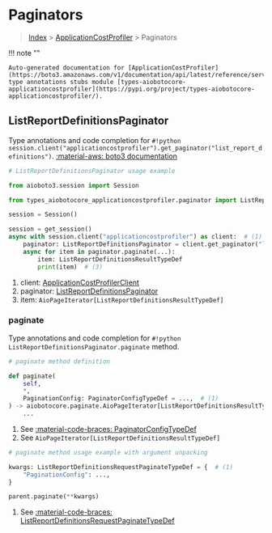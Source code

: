 # Paginators

> [Index](../README.md) > [ApplicationCostProfiler](./README.md) > Paginators

!!! note ""

    Auto-generated documentation for [ApplicationCostProfiler](https://boto3.amazonaws.com/v1/documentation/api/latest/reference/services/applicationcostprofiler.html#applicationcostprofiler)
    type annotations stubs module [types-aiobotocore-applicationcostprofiler](https://pypi.org/project/types-aiobotocore-applicationcostprofiler/).

## ListReportDefinitionsPaginator

Type annotations and code completion for `#!python session.client("applicationcostprofiler").get_paginator("list_report_definitions")`.
[:material-aws: boto3 documentation](https://boto3.amazonaws.com/v1/documentation/api/latest/reference/services/applicationcostprofiler/paginator/ListReportDefinitions.html#ApplicationCostProfiler.Paginator.ListReportDefinitions)

```python
# ListReportDefinitionsPaginator usage example

from aioboto3.session import Session

from types_aiobotocore_applicationcostprofiler.paginator import ListReportDefinitionsPaginator

session = Session()

session = get_session()
async with session.client("applicationcostprofiler") as client:  # (1)
    paginator: ListReportDefinitionsPaginator = client.get_paginator("list_report_definitions")  # (2)
    async for item in paginator.paginate(...):
        item: ListReportDefinitionsResultTypeDef
        print(item)  # (3)
```

1. client: [ApplicationCostProfilerClient](./client.md)
2. paginator: [ListReportDefinitionsPaginator](./paginators.md#listreportdefinitionspaginator)
3. item: `AioPageIterator[ListReportDefinitionsResultTypeDef]`


### paginate

Type annotations and code completion for `#!python ListReportDefinitionsPaginator.paginate` method.

```python
# paginate method definition

def paginate(
    self,
    *,
    PaginationConfig: PaginatorConfigTypeDef = ...,  # (1)
) -> aiobotocore.paginate.AioPageIterator[ListReportDefinitionsResultTypeDef]:  # (2)
    ...
```

1. See [:material-code-braces: PaginatorConfigTypeDef](./type_defs.md#paginatorconfigtypedef)
2. See `AioPageIterator[ListReportDefinitionsResultTypeDef]`


```python
# paginate method usage example with argument unpacking

kwargs: ListReportDefinitionsRequestPaginateTypeDef = {  # (1)
    "PaginationConfig": ...,
}

parent.paginate(**kwargs)
```

1. See [:material-code-braces: ListReportDefinitionsRequestPaginateTypeDef](./type_defs.md#listreportdefinitionsrequestpaginatetypedef)
